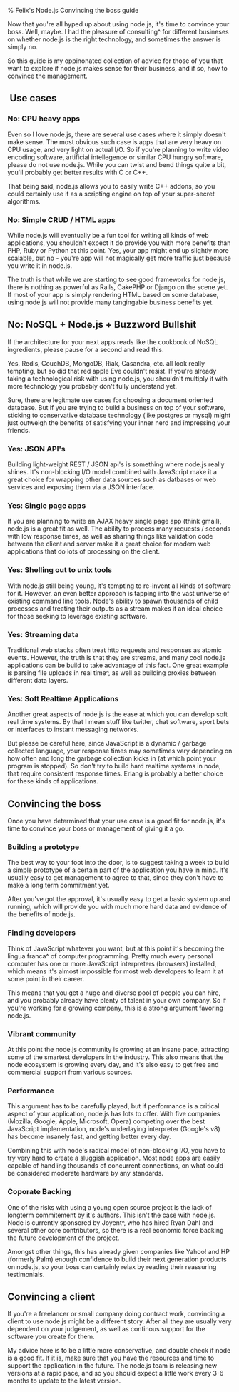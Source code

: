 % Felix's Node.js Convincing the boss guide

Now that you're all hyped up about using node.js, it's time to convince your boss. Well, maybe. I had the pleasure of consulting^ for different busineses on whether node.js is the right technology, and sometimes the answer is simply no.

So this guide is my oppinonated collection of advice for those of you that want to explore if node.js makes sense for their business, and if so, how to convince the management.

##  Use cases

### No: CPU heavy apps

Even so I love node.js, there are several use cases where it simply doesn't make sense. The most obvious such case is apps that are very heavy on CPU usage, and very light on actual I/O. So if you're planning to write video encoding software, artificial intellegence or similar CPU hungry software, please do not use node.js. While you can twist and bend things quite a bit, you'll probably get better results with C or C++.

That being said, node.js allows you to easily write C++ addons, so you could certainly use it as a scripting engine on top of your super-secret algorithms.

### No: Simple CRUD / HTML apps

While node.js will eventually be a fun tool for writing all kinds of web applications, you shouldn't expect it do provide you with more benefits than PHP, Ruby or Python at this point. Yes, your app might end up slightly more scalable, but no - you're app will not magically get more traffic just because you write it in node.js.

The truth is that while we are starting to see good frameworks for node.js, there is nothing as powerful as Rails, CakePHP or Django on the scene yet. If most of your app is simply rendering HTML based on some database, using node.js will not provide many tangingable business benefits yet.

## No: NoSQL + Node.js + Buzzword Bullshit

If the architecture for your next apps reads like the cookbook of NoSQL ingredients, please pause for a second and read this.

Yes, Redis, CouchDB, MongoDB, Riak, Casandra, etc. all look really tempting, but so did that red apple Eve couldn't resist. If you're already taking a technological risk with using node.js, you shouldn't multiply it with more technology you probably don't fully understand yet.

Sure, there are legitmate use cases for choosing a document oriented database. But if you are trying to build a business on top of your software, sticking to conservative database technology (like postgres or mysql) might just outweigh the benefits of satisfying your inner nerd and impressing your friends.

### Yes: JSON API's

Building light-weight REST / JSON api's is something where node.js really shines. It's non-blocking I/O model combined with JavaScript make it a great choice for wrapping other data sources such as datbases or web services and exposing them via a JSON interface.

### Yes: Single page apps

If you are planning to write an AJAX heavy single page app (think gmail), node.js is a great fit as well. The ability to process many requests / seconds with low response times, as well as sharing things like validation code between the client and server make it a great choice for modern web applications that do lots of processing on the client.

### Yes: Shelling out to unix tools

With node.js still being young, it's tempting to re-invent all kinds of software for it. However, an even better approach is tapping into the vast universe of existing command line tools. Node's ability to spawn thousands of child processes and treating their outputs as a stream makes it an ideal choice for those seeking to leverage existing software.

### Yes: Streaming data

Traditional web stacks often treat http requests and responses as atomic events. However, the truth is that they are streams, and many cool node.js applications can be build to take advantage of this fact. One great example is parsing file uploads in real time^, as well as building proxies between different data layers.

### Yes: Soft Realtime Applications

Another great aspects of node.js is the ease at which you can develop soft real time systems. By that I mean stuff like twitter, chat software, sport bets or interfaces to instant messaging networks.

But please be careful here, since JavaScript is a dynamic / garbage collected language, your response times may sometimes vary depending on how often and long the garbage collection kicks in (at which point your program is stopped). So don't try to build hard realtime systems in node, that require consistent response times. Erlang is probably a better choice for these kinds of applications.

## Convincing the boss

Once you have determined that your use case is a good fit for node.js, it's time to convince your boss or management of giving it a go.

### Building a prototype

The best way to your foot into the door, is to suggest taking a week to build a simple prototype of a certain part of the application you have in mind. It's usually easy to get management to agree to that, since they don't have to make a long term commitment yet.

After you've got the approval, it's usually easy to get a basic system up and running, which will provide you with much more hard data and evidence of the benefits of node.js.

### Finding developers

Think of JavaScript whatever you want, but at this point it's becoming the lingua franca^ of computer programming. Pretty much every personal computer has one or more JavaScript interpreters (browsers) installed, which means it's almost impossible for most web developers to learn it at some point in their career.

This means that you get a huge and diverse pool of people you can hire, and you probably already have plenty of talent in your own company. So if you're working for a growing company, this is a strong argument favoring node.js.

### Vibrant community

At this point the node.js community is growing at an insane pace, attracting some of the smartest developers in the industry. This also means that the node ecosystem is growing every day, and it's also easy to get free and commercial support from various sources.

### Performance

This argument has to be carefully played, but if performance is a critical aspect of your application, node.js has lots to offer. With five companies (Mozilla, Google, Apple, Microsoft, Opera) competing over the best JavaScript implementation, node's underlaying interpreter (Google's v8) has become insanely fast, and getting better every day.

Combining this with node's radical model of non-blocking I/O, you have to try very hard to create a sluggish application. Most node apps are easily capable of handling thousands of concurrent connections, on what could be considered moderate hardware by any standards.

### Coporate Backing

One of the risks with using a young open source project is the lack of longterm commitement by it's authors. This isn't the case with node.js. Node is currently sponsored by Joyent^, who has hired Ryan Dahl and several other core contributors, so there is a real economic force backing the future development of the project.

Amongst other things, this has already given companies like Yahoo! and HP (formerly Palm) enough confidence to build their next generation products on node.js, so your boss can certainly relax by reading their reassuring testimonials.

## Convincing a client

If you're a freelancer or small company doing contract work, convincing a client to use node.js might be a different story. After all they are usually very dependent on your judgement, as well as continous support for the software you create for them.

My advice here is to be a little more conservative, and double check if node is a good fit. If it is, make sure that you have the resources and time to support the application in the future. The node.js team is releasing new versions at a rapid pace, and so you should expect a little work every 3-6 months to update to the latest version.

